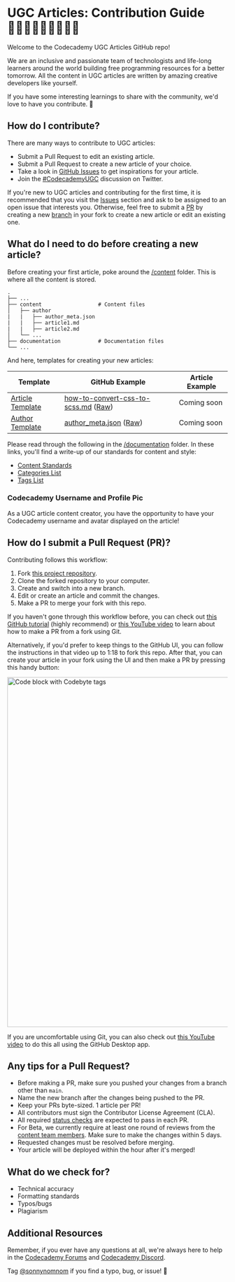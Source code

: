 # UGC Articles: Contribution Guide 👩🏻‍💻👨🏾‍💻👩🏼‍💻

Welcome to the Codecademy UGC Articles GitHub repo!

We are an inclusive and passionate team of technologists and life-long learners around the world building free programming resources for a better tomorrow. All the content in UGC articles are written by amazing creative developers like yourself.

If you have some interesting learnings to share with the community, we'd love to have you contribute. 💖

## How do I contribute?

There are many ways to contribute to UGC articles:

- Submit a Pull Request to edit an existing article.
- Submit a Pull Request to create a new article of your choice.
- Take a look in [GitHub Issues](https://github.com/Codecademy/ugc-articles/issues) to get inspirations for your article.
- Join the [#CodecademyUGC](https://twitter.com/search?q=%23CodecademyUGC&src=typed_query&f=live) discussion on Twitter.

If you're new to UGC articles and contributing for the first time, it is recommended that you visit the [Issues](https://github.com/Codecademy/docs/issues) section and ask to be assigned to an open issue that interests you. Otherwise, feel free to submit a [PR](https://www.codecademy.com/resources/docs/git/pull-requests) by creating a new [branch](https://www.codecademy.com/resources/docs/general/git/branch) in your fork to create a new article or edit an existing one.

## What do I need to do before creating a new article?

Before creating your first article, poke around the [/content](https://github.com/Codecademy/ugc/tree/main/content) folder. This is where all the content is stored.

```
.
├── ...
├── content                  # Content files
│   ├── author
|   |   ├── author_meta.json 
|   |   ├── article1.md      
|   |   ├── article2.md
│   └── ...
├── documentation            # Documentation files
└── ...
```

And here, templates for creating your new articles:

| Template                                                                                                 | GitHub Example                                                                                                                                                                                                                      | Article Example                                                            |
| -------------------------------------------------------------------------------------------------------- | ----------------------------------------------------------------------------------------------------------------------------------------------------------------------------------------------------------------------------------- | ----------------------------------------------------------------------- |
| [Article Template](https://github.com/Codecademy/ugc/blob/main/documentation/authorA/mock-article-1.md)           | [how-to-convert-css-to-scss.md](https://github.com/Codecademy/ugc/blob/main/content/kyrathompson/how-to-convert-css-to-scss.md) ([Raw](https://raw.githubusercontent.com/Codecademy/ugc/main/content/kyrathompson/how-to-convert-css-to-scss.md))                              | Coming soon         |
| [Author Template](https://github.com/Codecademy/ugc/blob/main/documentation/authorA/author_meta.json) | [author_meta.json](https://github.com/Codecademy/ugc/blob/main/content/kyrathompson/author_meta.json) ([Raw](https://raw.githubusercontent.com/Codecademy/ugc/main/content/kyrathompson/author_meta.json)) | Coming soon |

Please read through the following in the [/documentation](https://github.com/Codecademy/docs/tree/main/documentation) folder. In these links, you'll find a write-up of our standards for content and style:

- [Content Standards](https://github.com/Codecademy/ugc/blob/main/documentation/content-standards.md)
- [Categories List](https://github.com/Codecademy/ugc/blob/main/documentation/categories.md)
- [Tags List](https://github.com/Codecademy/ugc/blob/main/documentation/tags.md)


### Codecademy Username and Profile Pic

As a UGC article content creator, you have the opportunity to have your Codecademy username and avatar displayed on the article!

## How do I submit a Pull Request (PR)?

Contributing follows this workflow:

1. Fork [this project repository](https://github.com/codecademy/docs).
2. Clone the forked repository to your computer.
3. Create and switch into a new branch.
4. Edit or create an article and commit the changes.
5. Make a PR to merge your fork with this repo.

If you haven't gone through this workflow before, you can check out [this GitHub tutorial](https://github.com/firstcontributions/first-contributions#readme) (highly recommend) or [this YouTube video](https://www.youtube.com/watch?v=rgbCcBNZcdQ) to learn about how to make a PR from a fork using Git.

Alternatively, if you'd prefer to keep things to the GitHub UI, you can follow the instructions in that video up to 1:18 to fork this repo. After that, you can create your article in your fork using the UI and then make a PR by pressing this handy button:<br>

<img src="https://github.com/Codecademy/docs/blob/main/media/pull-request-ui.png" alt="Code block with Codebyte tags" width="800"/>

If you are uncomfortable using Git, you can also check out [this YouTube video](https://youtu.be/RPagOAUx2SQ) to do this all using the GitHub Desktop app.

## Any tips for a Pull Request?

- Before making a PR, make sure you pushed your changes from a branch other than `main`.
- Name the new branch after the changes being pushed to the PR.
- Keep your PRs byte-sized. 1 article per PR!
- All contributors must sign the Contributor License Agreement (CLA).
- All required [status checks](https://docs.github.com/en/github/collaborating-with-pull-requests/collaborating-on-repositories-with-code-quality-features/about-status-checks) are expected to pass in each PR.
- For Beta, we currently require at least one round of reviews from the [content team members](https://github.com/codecademy/docs#-content-team). Make sure to make the changes within 5 days.
- Requested changes must be resolved before merging.
- Your article will be deployed within the hour after it's merged!

## What do we check for?

- Technical accuracy
- Formatting standards
- Typos/bugs
- Plagiarism

## Additional Resources

Remember, if you ever have any questions at all, we're always here to help in the [Codecademy Forums](https://discuss.codecademy.com/) and [Codecademy Discord](https://discord.com/invite/codecademy).

Tag [@sonnynomnom](https://twitter.com/sonnynomnom) if you find a typo, bug, or issue! 🖖
